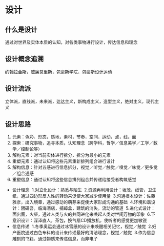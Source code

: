 # 设计
## 什么是设计
通过对世界及实体本质的认知，对各类事物进行设计，传达信息和理念
## 设计概念追溯
约翰拉金斯，威廉莫里斯，包豪斯学院，包豪斯设计运动
## 设计流派
立体派，直线派，未来派，达达主义，新构成主义，造型主义，绝对主义，现代主义
## 设计思路
1. 元素：色彩，形态，质地，素材，节奏，空间，运动，点，线，面
2. 探索：研究事物，追寻本质，认知理念（跨学科，哲学／信息美学／工学／数学／控制论等）
3. 解构元素：对当前实体进行拆分，拆分为最小的元素
4. 重塑元素：通过认知将这些元素重新排列组合进行设计
4. 解构信息：针对五感进行信息拆分，视觉／听觉／触觉／嗅觉／味觉／更多觉／组合通感
5. 重塑信息：通过认知将这些信息排列组合并传递给接受者构筑感觉
 * 设计理念
  1.对立化设计：熟悉与陌生
  2.资源再利用设计：坂茂，纸管，卫生纸，通过四边形反人性的转动来促使大家减少使用量
  3.沟通根本设计：佐藤雅彦，出入境章，通过感动的萌芽来促使大家形成沟通的基础
  4.环境和谐设计：隈研吾，临海酒店，捕蟑盒，建筑的消失，流动的管道
  5.进化式设计：面出薰，火柴，通过人类与火的共同进化来唤起人类对世间万物的印象
  6.下意识设计：深泽直人，茶包，换气扇CD播放机，使听者的感觉更加敏锐
 * 信息传递
  1.冬季奥运会通过冰雪纸的设计来唤醒相关记忆，视觉／触觉
  2.妇产医院通过白色布料的设计来传递最好的清洁理念，视觉／触觉
  3.作为信息雕刻的书籍，通过物质来传递信息，而非电子

